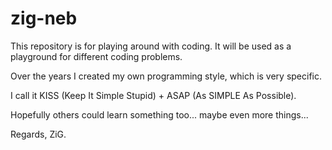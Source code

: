 # zig-neb

This repository is for playing around with coding.
It will be used as a playground for different coding problems.

Over the years I created my own programming style, which is very specific.

I call it KISS (Keep It Simple Stupid)
        +  ASAP (As SIMPLE As Possible).
        
Hopefully others could learn something too... maybe even more things...

Regards,  ZiG.
